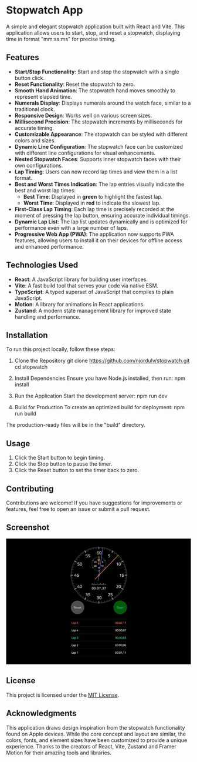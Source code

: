 # Stopwatch App

A simple and elegant stopwatch application built with React and Vite. This application allows users to start, stop, and reset a stopwatch, displaying time in format "mm:ss:ms" for precise timing.

## Features

- **Start/Stop Functionality**: Start and stop the stopwatch with a single button click.
- **Reset Functionality**: Reset the stopwatch to zero.
- **Smooth Hand Animation**: The stopwatch hand moves smoothly to represent elapsed time.
- **Numerals Display**: Displays numerals around the watch face, similar to a traditional clock.
- **Responsive Design**: Works well on various screen sizes.
- **Millisecond Precision**: The stopwatch increments by milliseconds for accurate timing.
- **Customizable Appearance**: The stopwatch can be styled with different colors and sizes.
- **Dynamic Line Configuration**: The stopwatch face can be customized with different line configurations for visual enhancements.
- **Nested Stopwatch Faces**: Supports inner stopwatch faces with their own configurations.
- **Lap Timing**: Users can now record lap times and view them in a list format.
- **Best and Worst Times Indication**: The lap entries visually indicate the best and worst lap times:
  - **Best Time**: Displayed in **green** to highlight the fastest lap.
  - **Worst Time**: Displayed in **red** to indicate the slowest lap.
- **First-Class Lap Timing**: Each lap time is precisely recorded at the moment of pressing the lap button, ensuring accurate individual timings.
- **Dynamic Lap List**: The lap list updates dynamically and is optimized for performance even with a large number of laps.
- **Progressive Web App (PWA)**: The application now supports PWA features, allowing users to install it on their devices for offline access and enhanced performance.

## Technologies Used

- **React**: A JavaScript library for building user interfaces.
- **Vite**: A fast build tool that serves your code via native ESM.
- **TypeScript**: A typed superset of JavaScript that compiles to plain JavaScript.
- **Motion**: A library for animations in React applications.
- **Zustand**: A modern state management library for improved state handling and performance.

## Installation

To run this project locally, follow these steps:

1. Clone the Repository
   git clone https://github.com/njordulv/stopwatch.git
   cd stopwatch

2. Install Dependencies
   Ensure you have Node.js installed, then run:
   npm install

3. Run the Application
   Start the development server:
   npm run dev

4. Build for Production
   To create an optimized build for deployment:
   npm run build

The production-ready files will be in the "build" directory.

## Usage

1. Click the Start button to begin timing.
2. Click the Stop button to pause the timer.
3. Click the Reset button to set the timer back to zero.

## Contributing

Contributions are welcome! If you have suggestions for improvements or features, feel free to open an issue or submit a pull request.

## Screenshot

![Stopwatch Screenshot](./public/screenshot.jpg)

## License

This project is licensed under the [MIT License](LICENSE).

## Acknowledgments

This application draws design inspiration from the stopwatch functionality found on Apple devices. While the core concept and layout are similar, the colors, fonts, and element sizes have been customized to provide a unique experience.
Thanks to the creators of React, Vite, Zustand and Framer Motion for their amazing tools and libraries.

